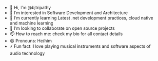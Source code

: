 - 👋 Hi, I’m @bjtripathy
- 👀 I’m interested in Software Development and Architecture 
- 🌱 I’m currently learning Latest .net development practices, cloud native and machine learning
- 💞️ I’m looking to collaborate on open source projects
- 📫 How to reach me: check my bio for all contact details
- 😄 Pronouns: He/him
- ⚡ Fun fact: I love playing musical instruments and software aspects of audio technology

<!---
bjtripathy/bjtripathy is a ✨ special ✨ repository because its `README.md` (this file) appears on your GitHub profile.
You can click the Preview link to take a look at your changes.
--->
